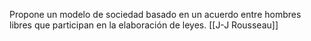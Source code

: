 Propone un modelo de sociedad basado en un acuerdo entre hombres libres que participan en la elaboración de leyes. [[J-J Rousseau]]

